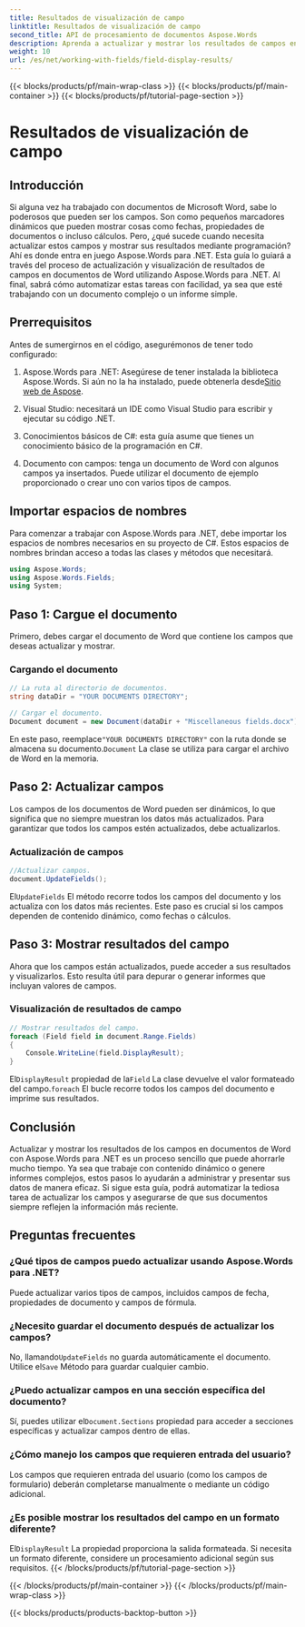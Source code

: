 ```yaml
---
title: Resultados de visualización de campo
linktitle: Resultados de visualización de campo
second_title: API de procesamiento de documentos Aspose.Words
description: Aprenda a actualizar y mostrar los resultados de campos en documentos de Word usando Aspose.Words para .NET con esta guía paso a paso. Perfecta para automatizar tareas de documentos.
weight: 10
url: /es/net/working-with-fields/field-display-results/
---
```


{{< blocks/products/pf/main-wrap-class >}}
{{< blocks/products/pf/main-container >}}
{{< blocks/products/pf/tutorial-page-section >}}

# Resultados de visualización de campo

## Introducción

Si alguna vez ha trabajado con documentos de Microsoft Word, sabe lo poderosos que pueden ser los campos. Son como pequeños marcadores dinámicos que pueden mostrar cosas como fechas, propiedades de documentos o incluso cálculos. Pero, ¿qué sucede cuando necesita actualizar estos campos y mostrar sus resultados mediante programación? Ahí es donde entra en juego Aspose.Words para .NET. Esta guía lo guiará a través del proceso de actualización y visualización de resultados de campos en documentos de Word utilizando Aspose.Words para .NET. Al final, sabrá cómo automatizar estas tareas con facilidad, ya sea que esté trabajando con un documento complejo o un informe simple.

## Prerrequisitos

Antes de sumergirnos en el código, asegurémonos de tener todo configurado:

1. Aspose.Words para .NET: Asegúrese de tener instalada la biblioteca Aspose.Words. Si aún no la ha instalado, puede obtenerla desde[Sitio web de Aspose](https://releases.aspose.com/words/net/).

2. Visual Studio: necesitará un IDE como Visual Studio para escribir y ejecutar su código .NET.

3. Conocimientos básicos de C#: esta guía asume que tienes un conocimiento básico de la programación en C#.

4. Documento con campos: tenga un documento de Word con algunos campos ya insertados. Puede utilizar el documento de ejemplo proporcionado o crear uno con varios tipos de campos.

## Importar espacios de nombres

Para comenzar a trabajar con Aspose.Words para .NET, debe importar los espacios de nombres necesarios en su proyecto de C#. Estos espacios de nombres brindan acceso a todas las clases y métodos que necesitará.

```csharp
using Aspose.Words;
using Aspose.Words.Fields;
using System;
```

## Paso 1: Cargue el documento

Primero, debes cargar el documento de Word que contiene los campos que deseas actualizar y mostrar.

### Cargando el documento

```csharp
// La ruta al directorio de documentos.
string dataDir = "YOUR DOCUMENTS DIRECTORY";

// Cargar el documento.
Document document = new Document(dataDir + "Miscellaneous fields.docx");
```

 En este paso, reemplace`"YOUR DOCUMENTS DIRECTORY"` con la ruta donde se almacena su documento.`Document` La clase se utiliza para cargar el archivo de Word en la memoria.

## Paso 2: Actualizar campos

Los campos de los documentos de Word pueden ser dinámicos, lo que significa que no siempre muestran los datos más actualizados. Para garantizar que todos los campos estén actualizados, debe actualizarlos.

### Actualización de campos

```csharp
//Actualizar campos.
document.UpdateFields();
```

 El`UpdateFields` El método recorre todos los campos del documento y los actualiza con los datos más recientes. Este paso es crucial si los campos dependen de contenido dinámico, como fechas o cálculos.

## Paso 3: Mostrar resultados del campo

Ahora que los campos están actualizados, puede acceder a sus resultados y visualizarlos. Esto resulta útil para depurar o generar informes que incluyan valores de campos.

### Visualización de resultados de campo

```csharp
// Mostrar resultados del campo.
foreach (Field field in document.Range.Fields)
{
    Console.WriteLine(field.DisplayResult);
}
```

 El`DisplayResult` propiedad de la`Field` La clase devuelve el valor formateado del campo.`foreach` El bucle recorre todos los campos del documento e imprime sus resultados.

## Conclusión

Actualizar y mostrar los resultados de los campos en documentos de Word con Aspose.Words para .NET es un proceso sencillo que puede ahorrarle mucho tiempo. Ya sea que trabaje con contenido dinámico o genere informes complejos, estos pasos lo ayudarán a administrar y presentar sus datos de manera eficaz. Si sigue esta guía, podrá automatizar la tediosa tarea de actualizar los campos y asegurarse de que sus documentos siempre reflejen la información más reciente.

## Preguntas frecuentes

### ¿Qué tipos de campos puedo actualizar usando Aspose.Words para .NET?  
Puede actualizar varios tipos de campos, incluidos campos de fecha, propiedades de documento y campos de fórmula.

### ¿Necesito guardar el documento después de actualizar los campos?  
 No, llamando`UpdateFields` no guarda automáticamente el documento. Utilice el`Save` Método para guardar cualquier cambio.

### ¿Puedo actualizar campos en una sección específica del documento?  
 Sí, puedes utilizar el`Document.Sections` propiedad para acceder a secciones específicas y actualizar campos dentro de ellas.

### ¿Cómo manejo los campos que requieren entrada del usuario?  
Los campos que requieren entrada del usuario (como los campos de formulario) deberán completarse manualmente o mediante un código adicional.

### ¿Es posible mostrar los resultados del campo en un formato diferente?  
 El`DisplayResult` La propiedad proporciona la salida formateada. Si necesita un formato diferente, considere un procesamiento adicional según sus requisitos.
{{< /blocks/products/pf/tutorial-page-section >}}

{{< /blocks/products/pf/main-container >}}
{{< /blocks/products/pf/main-wrap-class >}}

{{< blocks/products/products-backtop-button >}}
